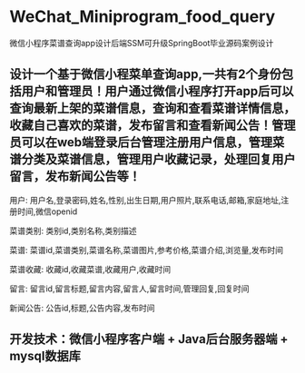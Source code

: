 # WeChat_Miniprogram_food_query
微信小程序菜谱查询app设计后端SSM可升级SpringBoot毕业源码案例设计

## 设计一个基于微信小程菜单查询app,一共有2个身份包括用户和管理员！用户通过微信小程序打开app后可以查询最新上架的菜谱信息，查询和查看菜谱详情信息，收藏自己喜欢的菜谱，发布留言和查看新闻公告！管理员可以在web端登录后台管理注册用户信息，管理菜谱分类及菜谱信息，管理用户收藏记录，处理回复用户留言，发布新闻公告等！

用户: 用户名,登录密码,姓名,性别,出生日期,用户照片,联系电话,邮箱,家庭地址,注册时间,微信openid

菜谱类别: 类别id,类别名称,类别描述

菜谱: 菜谱id,菜谱类别,菜谱名称,菜谱图片,参考价格,菜谱介绍,浏览量,发布时间

菜谱收藏: 收藏id,收藏菜谱,收藏用户,收藏时间

留言: 留言id,留言标题,留言内容,留言人,留言时间,管理回复,回复时间

新闻公告: 公告id,标题,公告内容,发布时间

## 开发技术：微信小程序客户端 + Java后台服务器端 + mysql数据库
